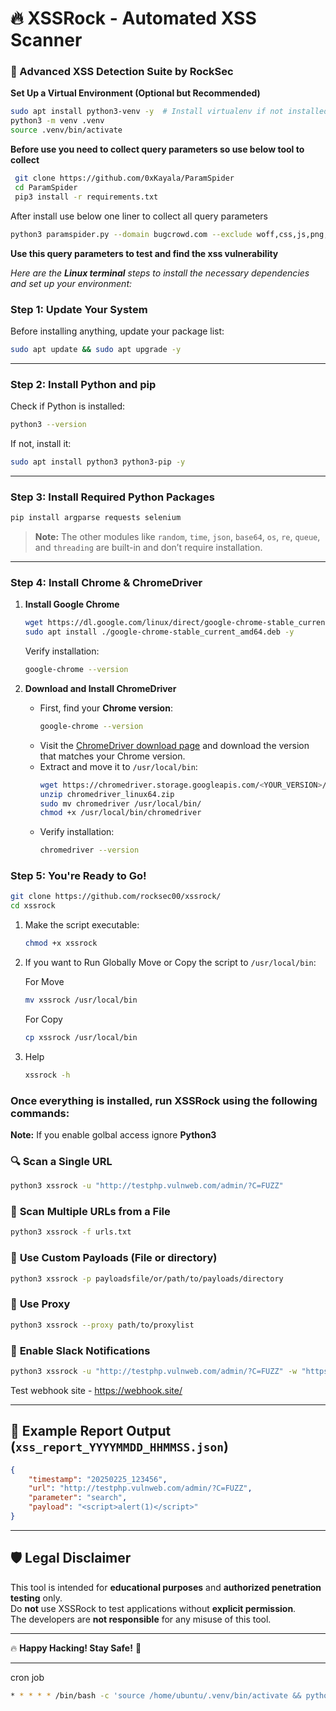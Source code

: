 # 🔥 XSSRock - Automated XSS Scanner  
### 🚀 Advanced XSS Detection Suite by RockSec  

**Set Up a Virtual Environment (Optional but Recommended)**
```sh
sudo apt install python3-venv -y  # Install virtualenv if not installed
python3 -m venv .venv
source .venv/bin/activate
```

**Before use you need to collect query parameters so use below tool to collect**

```sh
 git clone https://github.com/0xKayala/ParamSpider
 cd ParamSpider
 pip3 install -r requirements.txt
```
After install use below one liner to collect all query parameters

```sh
python3 paramspider.py --domain bugcrowd.com --exclude woff,css,js,png,svg,php,jpg --output params.txt 
```
**Use this query parameters to test and find the xss vulnerability**

*Here are the **Linux terminal** steps to install the necessary dependencies and set up your environment:*

### **Step 1: Update Your System**
Before installing anything, update your package list:
```sh
sudo apt update && sudo apt upgrade -y
```

---

### **Step 2: Install Python and pip**
Check if Python is installed:
```sh
python3 --version
```
If not, install it:
```sh
sudo apt install python3 python3-pip -y
```

---

### **Step 3: Install Required Python Packages**
```sh
pip install argparse requests selenium
```
> **Note:** The other modules like `random`, `time`, `json`, `base64`, `os`, `re`, `queue`, and `threading` are built-in and don’t require installation.

---

### **Step 4: Install Chrome & ChromeDriver**
1. **Install Google Chrome**
   ```sh
   wget https://dl.google.com/linux/direct/google-chrome-stable_current_amd64.deb
   sudo apt install ./google-chrome-stable_current_amd64.deb -y
   ```
   Verify installation:
   ```sh
   google-chrome --version
   ```

2. **Download and Install ChromeDriver**
   - First, find your **Chrome version**:
     ```sh
     google-chrome --version
     ```
   - Visit the [ChromeDriver download page](https://chromedriver.chromium.org/downloads) and download the version that matches your Chrome version.
   - Extract and move it to `/usr/local/bin`:
     ```sh
     wget https://chromedriver.storage.googleapis.com/<YOUR_VERSION>/chromedriver_linux64.zip
     unzip chromedriver_linux64.zip
     sudo mv chromedriver /usr/local/bin/
     chmod +x /usr/local/bin/chromedriver
     ```
   - Verify installation:
     ```sh
     chromedriver --version
     ```
### **Step 5: You're Ready to Go!**

   ```bash
 git clone https://github.com/rocksec00/xssrock/
 cd xssrock
   ```


1. Make the script executable:
   ```bash
   chmod +x xssrock
   ```
   
2. If you want to Run Globally Move or Copy the script to `/usr/local/bin`:
   
   For Move
   
   ```bash
   mv xssrock /usr/local/bin
   ```
   For Copy
   
      ```bash
   cp xssrock /usr/local/bin
   ```
   
3. Help
   ```bash
   xssrock -h

### Once everything is installed, run XSSRock using the following commands:

**Note:** If you enable golbal access ignore **Python3**

### 🔍 **Scan a Single URL**
```bash
python3 xssrock -u "http://testphp.vulnweb.com/admin/?C=FUZZ"
```

### 📜 **Scan Multiple URLs from a File**
```bash
python3 xssrock -f urls.txt
```

### 🎯 **Use Custom Payloads** **(File or directory)**
```bash
python3 xssrock -p payloadsfile/or/path/to/payloads/directory
```

### 🎯 **Use Proxy** 

```bash
python3 xssrock --proxy path/to/proxylist
```

### 🔄 **Enable Slack Notifications**
```bash
python3 xssrock -u "http://testphp.vulnweb.com/admin/?C=FUZZ" -w "https://hooks.slack.com/services/YOUR/WEBHOOK/URL"
```
Test webhook site - https://webhook.site/

---

## 📄 **Example Report Output (`xss_report_YYYYMMDD_HHMMSS.json`)**
```json
{
    "timestamp": "20250225_123456",
    "url": "http://testphp.vulnweb.com/admin/?C=FUZZ",
    "parameter": "search",
    "payload": "<script>alert(1)</script>"
}
```

---

## 🛡 **Legal Disclaimer**
This tool is intended for **educational purposes** and **authorized penetration testing** only.  
Do **not** use XSSRock to test applications without **explicit permission**.  
The developers are **not responsible** for any misuse of this tool.  

---

🔥 **Happy Hacking! Stay Safe!** 🚀  

---







cron job 

```bash
* * * * * /bin/bash -c 'source /home/ubuntu/.venv/bin/activate && python3 path/to/xss.py -u http://testphp.vulnweb.com/search.php?test=12 -p /path/to/payload/file or-directory/  -w webhookurl  -t 20 >> path/to/saved/xss_$(date +\%Y-\%m-\%d_\%H-\%M-\%S).log 2>&1'
```

